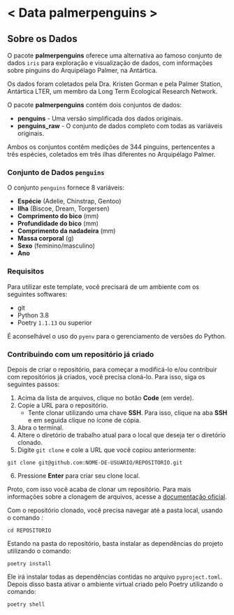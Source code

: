 # < Data palmerpenguins >

## Sobre os Dados

O pacote **palmerpenguins** oferece uma alternativa ao famoso conjunto de dados `iris` para exploração e visualização de dados, com informações sobre pinguins do Arquipélago Palmer, na Antártica.

Os dados foram coletados pela Dra. Kristen Gorman e pela Palmer Station, Antártica LTER, um membro da Long Term Ecological Research Network.

O pacote **palmerpenguins** contém dois conjuntos de dados:

- **penguins** - Uma versão simplificada dos dados originais.
- **penguins_raw** - O conjunto de dados completo com todas as variáveis originais.

Ambos os conjuntos contêm medições de 344 pinguins, pertencentes a três espécies, coletados em três ilhas diferentes no Arquipélago Palmer.

### Conjunto de Dados `penguins`

O conjunto `penguins` fornece 8 variáveis:

- **Espécie** (Adelie, Chinstrap, Gentoo)
- **Ilha** (Biscoe, Dream, Torgersen)
- **Comprimento do bico** (mm)
- **Profundidade do bico** (mm)
- **Comprimento da nadadeira** (mm)
- **Massa corporal** (g)
- **Sexo** (feminino/masculino)
- **Ano**


### Requisitos

Para utilizar este template, você precisará de um ambiente com os seguintes softwares:
 - git
 - Python 3.8
 - Poetry `1.1.13` ou superior

É aconselhável o uso do `pyenv` para o gerenciamento de versões do Python.


### Contribuindo com um repositório já criado

Depois de criar o repositório, para começar a modificá-lo e/ou contribuir com repositórios já criados,  você precisa cloná-lo. Para isso, siga os seguintes passos:

1. Acima da lista de arquivos, clique no botão **Code** (em verde).
2. Copie a URL para o repositório.
    - Tente clonar utilizando uma chave **SSH**. Para isso, clique na aba **SSH** e em seguida clique no ícone de cópia.
3. Abra o terminal.
4. Altere o diretório de trabalho atual para o local que deseja ter o diretório clonado.
5. Digite `git clone` e cole a URL que você copiou anteriormente:
```
git clone git@github.com:NOME-DE-USUARIO/REPOSITORIO.git
```
6. Pressione **Enter** para criar seu clone local.

Proto, com isso você acaba de clonar um repositório. Para mais informações sobre a clonagem de arquivos, acesse a [documentação oficial](https://docs.github.com/pt/repositories/creating-and-managing-repositories/cloning-a-repository).

Com o repositório clonado, você precisa navegar até a pasta local, usando o comando :
```
cd REPOSITORIO
```

Estando na pasta do repositório, basta instalar as dependências do projeto utilizando o comando:
```
poetry install
```

Ele irá instalar todas as dependências contidas no arquivo `pyproject.toml`. Depois disso basta ativar o ambiente virtual criado pelo Poetry utilizando o comando:
```
poetry shell
```